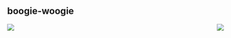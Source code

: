 ## boogie-woogie


<img src="https://images-ext-1.discordapp.net/external/ii9ozbHknvzwsU9KDIwC1kKzalrhWYK2vNE7BS8u-rQ/https/cdn.pluralkit.me/images/72/vmxgr663oe2rshicxkye6uee.webp?format=webp" align="right"> 

<img src="https://file.garden/ZlwiKgzAvyz0wLRz/aaaa/yeah.png" align="left">
<!--
**recueillement/recueillement** is a ✨ _special_ ✨ repository because its `README.md` (this file) appears on your GitHub profile.

Here are some ideas to get you started:

- 🔭 I’m currently working on ...
- 🌱 I’m currently learning ...
- 👯 I’m looking to collaborate on ...
- 🤔 I’m looking for help with ...
- 💬 Ask me about ...
- 📫 How to reach me: ...
- 😄 Pronouns: ...
- ⚡ Fun fact: ...
-->
